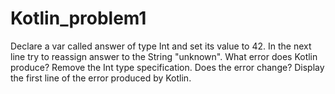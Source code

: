 # Kotlin_problem1
Declare a var called answer of type Int and set its value to 42. In the next line try to reassign answer to the String "unknown". What error does Kotlin produce?  Remove the Int type specification. Does the error change?  Display the first line of the error produced by Kotlin.
